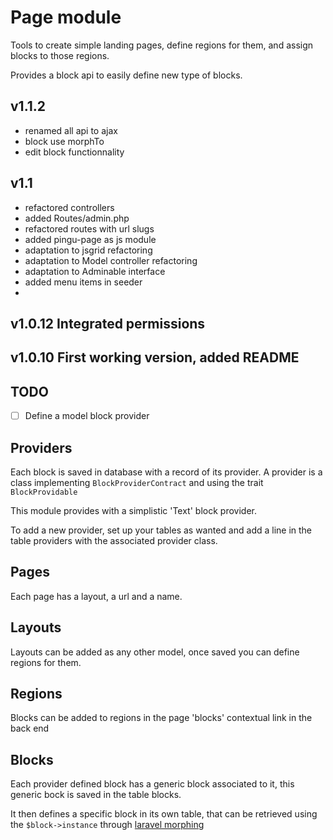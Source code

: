 # Page module

Tools to create simple landing pages, define regions for them, and assign blocks to those regions.

Provides a block api to easily define new type of blocks.

## v1.1.2
- renamed all api to ajax
- block use morphTo
- edit block functionnality

## v1.1
- refactored controllers
- added Routes/admin.php
- refactored routes with url slugs
- added pingu-page as js module
- adaptation to jsgrid refactoring
- adaptation to Model controller refactoring
- adaptation to Adminable interface
- added menu items in seeder
- 

## v1.0.12 Integrated permissions
## v1.0.10 First working version, added README

## TODO

- [ ] Define a model block provider

## Providers

Each block is saved in database with a record of its provider. A provider is a class implementing `BlockProviderContract` and using the trait `BlockProvidable`

This module provides with a simplistic 'Text' block provider.

To add a new provider, set up your tables as wanted and add a line in the table providers with the associated provider class.

## Pages

Each page has a layout, a url and a name.

## Layouts

Layouts can be added as any other model, once saved you can define regions for them.

## Regions

Blocks can be added to regions in the page 'blocks' contextual link in the back end

## Blocks

Each provider defined block has a generic block associated to it, this generic bock is saved in the table blocks.

It then defines a specific block in its own table, that can be retrieved using the `$block->instance` through [laravel morphing](https://laravel.com/docs/5.8/eloquent-relationships#polymorphic-relationships)